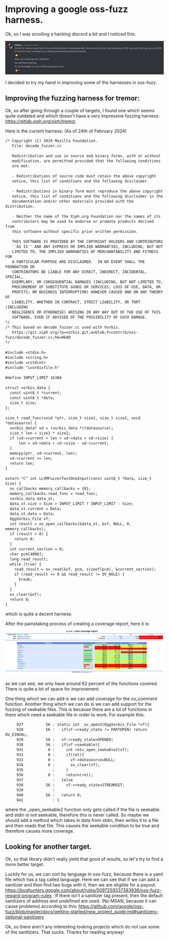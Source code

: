 
# Improving a google oss-fuzz harness.

Ok, so I was scrolling a hacking discord a bit and I noticed this:

![Google pays quite a lot](pictures/ossfuzz.png)

I decided to try my hand in improving some of the harnesses in oss-fuzz.

## Improving the fuzzing harness for tremor:

Ok, so after going through a couple of targets, I found one which seems quite outdated and which doesn't have a very impressive fuzzing harness: https://gitlab.xiph.org/xiph/tremor

Here is the current harness: (As of 24th of February 2024)

```
/* Copyright (C) 2019 Mozilla Foundation.
   File: decode_fuzzer.cc
 
   Redistribution and use in source and binary forms, with or without
   modification, are permitted provided that the following conditions
   are met:
 
   - Redistributions of source code must retain the above copyright
   notice, this list of conditions and the following disclaimer.
 
   - Redistributions in binary form must reproduce the above copyright
   notice, this list of conditions and the following disclaimer in the
   documentation and/or other materials provided with the distribution.
 
   - Neither the name of the Xiph.org Foundation nor the names of its
   contributors may be used to endorse or promote products derived from
   this software without specific prior written permission.
 
   THIS SOFTWARE IS PROVIDED BY THE COPYRIGHT HOLDERS AND CONTRIBUTORS
   ``AS IS'' AND ANY EXPRESS OR IMPLIED WARRANTIES, INCLUDING, BUT NOT
   LIMITED TO, THE IMPLIED WARRANTIES OF MERCHANTABILITY AND FITNESS FOR
   A PARTICULAR PURPOSE ARE DISCLAIMED.  IN NO EVENT SHALL THE FOUNDATION OR
   CONTRIBUTORS BE LIABLE FOR ANY DIRECT, INDIRECT, INCIDENTAL, SPECIAL,
   EXEMPLARY, OR CONSEQUENTIAL DAMAGES (INCLUDING, BUT NOT LIMITED TO,
   PROCUREMENT OF SUBSTITUTE GOODS OR SERVICES; LOSS OF USE, DATA, OR
   PROFITS; OR BUSINESS INTERRUPTION) HOWEVER CAUSED AND ON ANY THEORY OF
   LIABILITY, WHETHER IN CONTRACT, STRICT LIABILITY, OR TORT (INCLUDING
   NEGLIGENCE OR OTHERWISE) ARISING IN ANY WAY OUT OF THE USE OF THIS
   SOFTWARE, EVEN IF ADVISED OF THE POSSIBILITY OF SUCH DAMAGE.
*/
/* This based on decode_fuzzer.cc used with Vorbis.
   https://git.xiph.org/?p=vorbis.git;a=blob;f=contrib/oss-fuzz/decode_fuzzer.cc;hb=HEAD
*/

#include <stdio.h>
#include <string.h>
#include <cstdint>
#include "ivorbisfile.h"

#define INPUT_LIMIT 16384

struct vorbis_data {
  const uint8_t *current;
  const uint8_t *data;
  size_t size;
};

size_t read_func(void *ptr, size_t size1, size_t size2, void *datasource) {
  vorbis_data* vd = (vorbis_data *)(datasource);
  size_t len = size1 * size2;
  if (vd->current + len > vd->data + vd->size) {
      len = vd->data + vd->size - vd->current;
  }
  memcpy(ptr, vd->current, len);
  vd->current += len;
  return len;
}

extern "C" int LLVMFuzzerTestOneInput(const uint8_t *Data, size_t Size) {
  ov_callbacks memory_callbacks = {0};
  memory_callbacks.read_func = read_func;
  vorbis_data data_st;
  data_st.size = Size > INPUT_LIMIT ? INPUT_LIMIT : Size;
  data_st.current = Data;
  data_st.data = Data;
  OggVorbis_File vf;
  int result = ov_open_callbacks(&data_st, &vf, NULL, 0, memory_callbacks);
  if (result < 0) {
    return 0;
  }
  int current_section = 0;
  char pcm[4096];
  long read_result;
  while (true) {
    read_result = ov_read(&vf, pcm, sizeof(pcm), &current_section);
    if (read_result <= 0 && read_result != OV_HOLE) {
      break;
    }
  }
  ov_clear(&vf);
  return 0;
}

```

which is quite a decent harness.

After the painstaking process of creating a coverage report, here it is:

![](pictures/tremor_cov.png)

as we can see, we only have around 62 percent of the functions covered. There is quite a lot of space for improvement.

One thing which we can add is we can add coverage for the ov_comment function. Another thing which we can do is we can add support for the fuzzing of seekable files. This is because there are a lot of functions in there which need a seekable file in order to work. For example this:

```
     927          56 : static int _ov_open2(OggVorbis_File *vf){
     928          56 :   if(vf->ready_state != PARTOPEN) return OV_EINVAL;
     929          56 :   vf->ready_state=OPENED;
     930          56 :   if(vf->seekable){
     931           0 :     int ret=_open_seekable2(vf);
     932           0 :     if(ret){
     933           0 :       vf->datasource=NULL;
     934           0 :       ov_clear(vf);
     935             :     }
     936           0 :     return(ret);
     937             :   }else
     938          56 :     vf->ready_state=STREAMSET;
     939             : 
     940          56 :   return 0;
     941             : }
```

where the _open_seekable2 function only gets called if the file is seekable. and stdin is not seekable, therefore this is never called. So maybe we should add a method which takes in data from stdin, then writes it to a file and then reads that file. This causes the seekable condition to be true and therefore causes more coverage.

## Looking for another target.

Ok, so that library didn't really yield that good of results, so let's try to find a more better target.

Luckily for us, we can sort by language in oss-fuzz, because there is a yaml file which has a tag called language. Here we can see that if we can add a sanitizer and then find two bugs with it, then we are eligible for a payout: https://bughunters.google.com/about/rules/5097259337383936/oss-fuzz-reward-program-rules . If there isn't a sanitizer tag present, then the default sanitizers of address and undefined are used. (No MSAN, because it can cause problems) according to this: https://github.com/google/oss-fuzz/blob/master/docs/getting-started/new_project_guide.md#sanitizers-optional-sanitizers

Ok, so there aren't any interesting looking projects which do not use some of the sanitizers. That sucks. Thanks for reading anyway!















